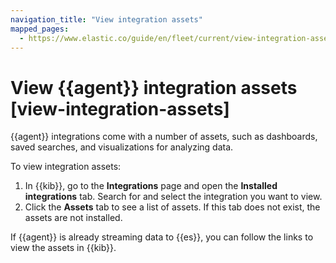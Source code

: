 ```yaml
---
navigation_title: "View integration assets"
mapped_pages:
  - https://www.elastic.co/guide/en/fleet/current/view-integration-assets.html
---
```


# View {{agent}} integration assets [view-integration-assets]


{{agent}} integrations come with a number of assets, such as dashboards, saved searches, and visualizations for analyzing data.

To view integration assets:

1. In {{kib}}, go to the **Integrations** page and open the **Installed integrations** tab. Search for and select the integration you want to view.
2. Click the **Assets** tab to see a list of assets. If this tab does not exist, the assets are not installed.

If {{agent}} is already streaming data to {{es}}, you can follow the links to view the assets in {{kib}}.
